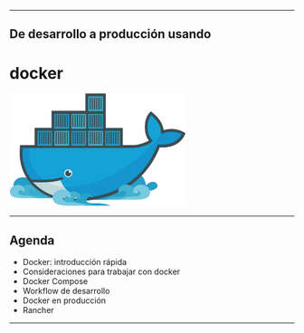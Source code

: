 ***
## De desarrollo a producción usando
# docker
<img alt="Dokcer" src="images/docker.svg" height="200px" />

---
## Agenda

* Docker: introducción rápida
* Consideraciones para trabajar con docker
* Docker Compose
* Workflow de desarrollo
* Docker en producción
* Rancher
***
